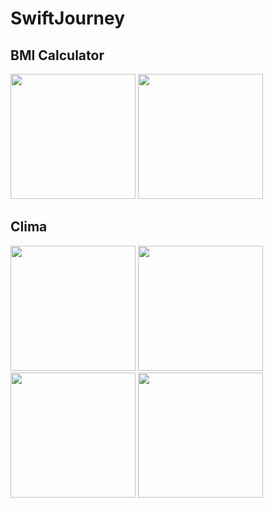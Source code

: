 # SwiftJourney

## BMI Calculator
<img src="https://github.com/dionyysus/SwiftJourney/assets/59100182/5b80fa4c-bb6f-4d51-a783-cf6dc827cea0" width="200">
<img src="https://github.com/dionyysus/SwiftJourney/assets/59100182/36013156-090e-4784-b411-82ae988be90b" width="200">

## Clima
<img src="https://github.com/dionyysus/SwiftJourney/assets/59100182/7972e7ff-df0c-436f-9216-29504d3a74a9" width="200">
<img src="https://github.com/dionyysus/SwiftJourney/assets/59100182/8720f195-f15f-4ff9-b12c-63a9deef0557" width="200">
<img src="https://github.com/dionyysus/SwiftJourney/assets/59100182/d4048e25-998e-4c6a-a53b-134bc9a2dab2" width="200">
<img src="https://github.com/dionyysus/SwiftJourney/assets/59100182/4fa4a385-25f7-43d8-ae3c-8ae5a2a67a89" width="200">
